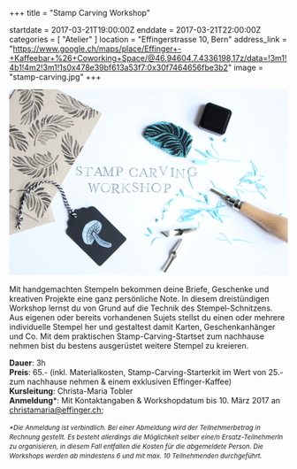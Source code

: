 +++
title = "Stamp Carving Workshop"

startdate = 2017-03-21T19:00:00Z
enddate = 2017-03-21T22:00:00Z
categories = [ "Atelier" ]
location = "Effingerstrasse 10, Bern"
address_link = "https://www.google.ch/maps/place/Effinger+-+Kaffeebar+%26+Coworking+Space/@46.94604,7.4336198,17z/data=!3m1!4b1!4m2!3m1!1s0x478e39bf613a53f7:0x30f7464656fbe3b2"
image = "stamp-carving.jpg"
+++

![Stamp Carving Workshop im Atelier](stamp-carving.jpg)

Mit handgemachten Stempeln bekommen deine Briefe, Geschenke und kreativen Projekte eine ganz persönliche Note. In diesem dreistündigen Workshop lernst du von Grund auf die Technik des Stempel-Schnitzens. Aus eigenen oder bereits vorhandenen Sujets stellst du einen oder mehrere individuelle Stempel her und gestaltest damit Karten, Geschenkanhänger und Co. Mit dem praktischen Stamp-Carving-Startset zum nachhause nehmen bist du bestens ausgerüstet weitere Stempel zu kreieren.

**Dauer**: 3h   
**Preis**: 65.- (inkl. Materialkosten, Stamp-Carving-Starterkit im Wert von 25.- zum nachhause nehmen & einem exklusiven Effinger-Kaffee)   
**Kursleitung**: Christa-Maria Tobler   
**Anmeldung**\*: Mit Kontaktangaben & Workshopdatum bis 10. März 2017 an [christamaria@effinger.ch](mailto:christamaria@effinger.ch);

<small>*\*Die Anmeldung ist verbindlich. Bei einer Abmeldung wird der Teilnehmerbetrag in Rechnung gestellt. Es besteht allerdings die Möglichkeit selber eine/n Ersatz-TeilnehmerIn zu organisieren, in diesem Fall entfallen die Kosten für die abgemeldete Person. Die Workshops werden ab mindestens 6 und mit max. 10 Teilnehmenden durchgeführt.*</small>
